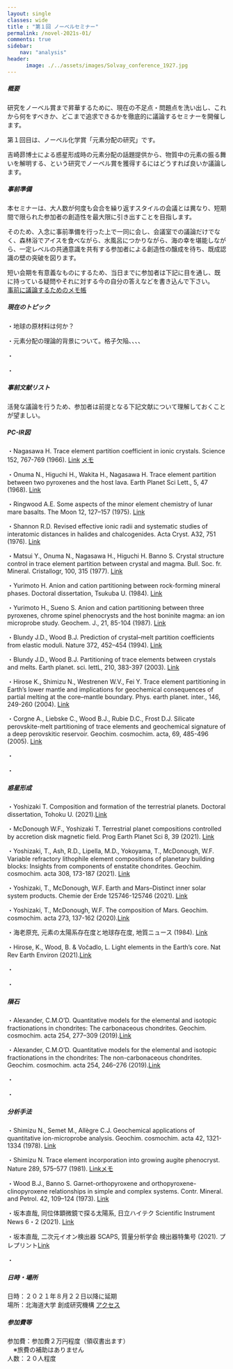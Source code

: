 ```yaml
---
layout: single
classes: wide
title : "第１回 ノーベルセミナー"
permalink: /novel-2021s-01/
comments: true
sidebar: 
    nav: "analysis"
header:
      image: ./../assets/images/Solvay_conference_1927.jpg
---
```

##### 概要 
研究をノーベル賞まで昇華するために、現在の不足点・問題点を洗い出し、これから何をすべきか、どこまで追求できるかを徹底的に議論するセミナーを開催します。

第１回目は、ノーベル化学賞「元素分配の研究」です。

吉崎昴博士による惑星形成時の元素分配の話題提供から、物質中の元素の振る舞いを解明する、という研究でノーベル賞を獲得するにはどうすれば良いか議論します。



##### 事前準備  
本セミナーは、大人数が何度も会合を繰り返すスタイルの会議とは異なり、短期間で限られた参加者の創造性を最大限に引き出すことを目指します。


そのため、入念に事前準備を行った上で一同に会し、会議室での議論だけでなく、森林浴でアイスを食べながら、水風呂につかりながら、海の幸を堪能しながら、一定レベルの共通意識を共有する参加者による創造性の醸成を待ち、既成認識の壁の突破を図ります。

短い会期を有意義なものにするため、当日までに参加者は下記に目を通し、既に持っている疑問やそれに対する今の自分の答えなどを書き込んで下さい。     
[事前に議論するためのメモ帳](https://docs.google.com/document/d/1MEb9pxN2EjgBp1fupNWzdJde9Pz8ja9dVj6yj1EheWg/edit?usp=sharing)   


##### 現在のトピック  

・地球の原材料は何か？

・元素分配の理論的背景について。格子欠陥、、、、

・

・


##### 事前文献リスト
活発な議論を行うため、参加者は前提となる下記文献について理解しておくことが望ましい。

##### PC-IR図

・Nagasawa H. Trace element partition coefficient in ionic crystals. Science 152, 767-769 (1966). [Link](https://doi.org/10.1126/science.152.3723.767) [メモ](https://docs.google.com/document/d/1lHu3u0s4wpmPDpg8LMm6fMmCBRzweNFy6_kTosTuOMk/edit?usp=sharing)

・Onuma N., Higuchi H., Wakita H., Nagasawa H. Trace element partition between two pyroxenes and the host lava. Earth Planet Sci Lett., 5, 47 (1968). [Link](https://doi.org/10.1016/S0012-821X(68)80010-X)

・Ringwood A.E. Some aspects of the minor element chemistry of lunar mare basalts. The Moon 12, 127–157 (1975).  [Link](https://doi.org/10.1007/BF00577874)

・Shannon R.D. Revised effective ionic radii and systematic studies of interatomic distances in halides and chalcogenides. Acta Cryst. A32, 751 (1976). [Link](https://doi.org/10.1107/S0567739476001551)

・Matsui Y., Onuma N., Nagasawa H., Higuchi H. Banno S. Crystal structure control in trace element partition between crystal and magma. Bull. Soc. fr. Mineral. Cristallogr, 100, 315 (1977). [Link](https://doi.org/10.3406/bulmi.1977.7155)

・Yurimoto H. Anion and cation partitioning between rock-forming mineral phases. Doctoral dissertation, Tsukuba U. (1984). [Link](https://eprints.lib.hokudai.ac.jp/dspace/bitstream/2115/32893/1/%e8%bf%bd13_%e5%9c%a6%e6%9c%ac%e5%b0%9a%e7%be%a9.pdf)

・Yurimoto H., Sueno S. Anion and cation partitioning between three pyroxenes, chrome spinel phenocrysts and the host boninite magma: an ion microprobe study. Geochem. J., 21, 85-104 (1987). [Link](https://doi.org/10.2343/geochemj.21.85)

・Blundy J.D., Wood B.J. Prediction of crystal–melt partition coefficients from elastic moduli. Nature 372, 452–454 (1994). [Link](https://doi.org/10.1038/372452a0)

・Blundy J.D.,  Wood B.J. Partitioning of trace elements between crystals and melts. Earth planet. sci. lettL, 210, 383-397 (2003). [Link](https://doi.org/10.1016/S0012-821X(03)00129-8)

・Hirose K., Shimizu N., Westrenen W.V., Fei Y. Trace element partitioning in Earth’s lower mantle and implications for geochemical consequences of partial melting at the core–mantle boundary. Phys. earth planet. inter., 146, 249-260 (2004). [Link](https://doi.org/10.1016/j.pepi.2002.11.001)

・Corgne A., Liebske C., Wood B.J., Rubie D.C., Frost D.J. Silicate perovskite-melt partitioning of trace elements and geochemical signature of a deep perovskitic reservoir. Geochim. cosmochim. acta, 69, 485-496 (2005). [Link](https://doi.org/10.1016/j.gca.2004.06.041)

・

・


##### 惑星形成

・Yoshizaki T. Composition and formation of the terrestrial planets. Doctoral dissertation, Tohoku U. (2021).[Link](https://drive.google.com/file/d/13-485kYW5mofyx_kYDi5GjH8T_JYEaGo/view?usp=sharing)

・McDonough W.F., Yoshizaki T. Terrestrial planet compositions controlled by accretion disk magnetic field. Prog Earth Planet Sci 8, 39 (2021). [Link](https://doi.org/10.1186/s40645-021-00429-4)

・Yoshizaki, T., Ash, R.D., Lipella, M.D., Yokoyama, T., McDonough, W.F. Variable refractory lithophile element compositions of planetary building blocks: Insights from components of enstatite chondrites. Geochim. cosmochim. acta 308, 173-187 (2021). [Link](https://doi.org/10.1016/j.gca.2021.05.057)

・Yoshizaki, T., McDonough, W.F. Earth and Mars–Distinct inner solar system products. Chemie der Erde 125746-125746 (2021). [Link](https://doi.org/10.1016/j.chemer.2021.125746)

・Yoshizaki, T., McDonough, W.F.  The composition of Mars. Geochim. cosmochim. acta 273, 137-162 (2020).[Link](https://doi.org/10.1016/j.gca.2020.01.011)

・海老原充, 元素の太陽系存在度と地球存在度, 地質ニュース (1984). [Link](https://www.gsj.jp/data/chishitsunews/84_09_02.pdf)

・Hirose, K., Wood, B. & Vočadlo, L. Light elements in the Earth’s core. Nat Rev Earth Environ (2021).[Link](https://doi.org/10.1038/s43017-021-00203-6)

・

・

##### 隕石

・Alexander, C.M.O’D. Quantitative models for the elemental and isotopic fractionations in chondrites: The carbonaceous chondrites. Geochim. cosmochim. acta 254, 277–309 (2019).[Link](https://doi.org/10.1016/j.gca.2019.02.008)

・Alexander, C.M.O’D. Quantitative models for the elemental and isotopic fractionations in the chondrites: The non-carbonaceous chondrites. Geochim. cosmochim. acta 254, 246–276 (2019).[Link](https://doi.org/10.1016/j.gca.2019.01.026)

・

・


##### 分析手法

・Shimizu N., Semet M., Allègre C.J. Geochemical applications of quantitative  ion-microprobe  analysis. Geochim. cosmochim. acta 42, 1321-1334  (1978). [Link](https://doi.org/10.1016/0016-7037(78)90037-6)

・Shimizu N. Trace element incorporation into growing augite phenocryst. Nature 289, 575–577 (1981). [Link](https://doi.org/10.1038/289575a0)[メモ](https://docs.google.com/document/d/1C3RENG39PlEd3plWtqQ80Y7eDCzrjU8pWn_dYIfX-p4/edit?usp=sharing)

・Wood B.J., Banno S. Garnet-orthopyroxene and orthopyroxene-clinopyroxene relationships in simple and complex systems. Contr. Mineral. and Petrol. 42, 109–124 (1973). [Link](https://doi.org/https://doi.org/10.1007/BF00371501)

・坂本直哉, 同位体顕微鏡で探る太陽系, 日立ハイテク Scientific Instrument News 6・2 (2021). [Link](https://www.hitachi-hightech.com/jp/sinews/reports/6220211/)

・坂本直哉, 二次元イオン検出器 SCAPS, 質量分析学会 検出器特集号 (2021). プレプリント[Link](http://vigarano.ep.sci.hokudai.ac.jp/naoya/scaps.pdf)

・

 
##### 日時・場所  
日時：２０２１年８月２２日以降に延期  
場所：北海道大学 創成研究機構 [アクセス](https://www.cris.hokudai.ac.jp/wp/wp-content/uploads/2021/03/map-1.pdf)   

##### 参加費等
参加費：参加費２万円程度（領収書出ます）   
　※旅費の補助はありません    
人数：２０人程度   
